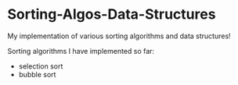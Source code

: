 # Sorting-Algos-Data-Structures
My implementation of various sorting algorithms and data structures!

Sorting algorithms I have implemented so far:
- selection sort
- bubble sort
